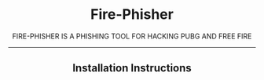 <h1 align="center">Fire-Phisher </h1>
<p align="center">FIRE-PHISHER IS A PHISHING TOOL FOR HACKING PUBG AND FREE FIRE </p>
<hr>
<h2 align="center">Installation Instructions </h2>
<p align="center"> </p>
